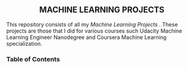 ##                                               <h2 align = "center">**MACHINE LEARNING PROJECTS**</h2>

This repository consists of all my _Machine Learning Projects_ . These projects are those that I did for various
courses such Udacity Machine Learning Engineer Nanodegree and Coursera Machine Learning specialization.

### Table of Contents
              
              
